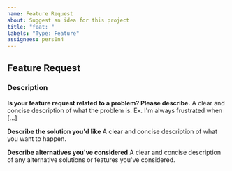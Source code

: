 ```yaml
---
name: Feature Request
about: Suggest an idea for this project
title: "feat: "
labels: "Type: Feature"
assignees: pers0n4
---
```


## Feature Request

### Description

**Is your feature request related to a problem? Please describe.**
A clear and concise description of what the problem is. Ex. I'm always frustrated when [...]

**Describe the solution you'd like**
A clear and concise description of what you want to happen.

**Describe alternatives you've considered**
A clear and concise description of any alternative solutions or features you've considered.
